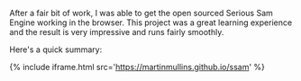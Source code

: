 
After a fair bit of work, I was able to get the open sourced Serious Sam Engine working in the browser.
This project was a great learning experience and the result is very impressive and runs fairly smoothly.

Here's a quick summary:



{% include iframe.html src='https://martinmullins.github.io/ssam' %}
